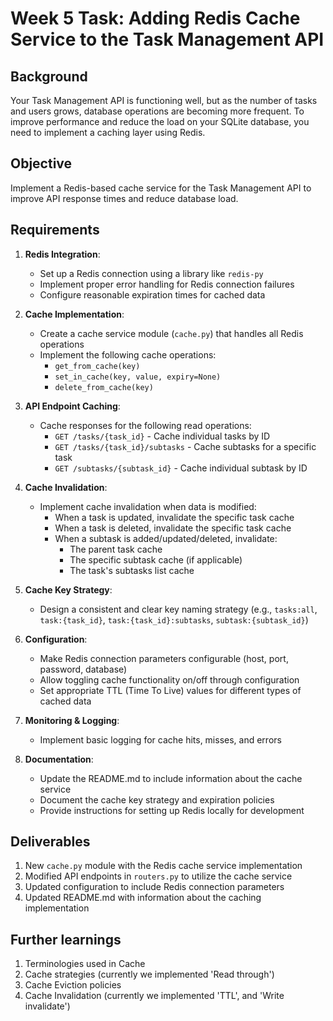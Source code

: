 # Week 5 Task: Adding Redis Cache Service to the Task Management API

## Background

Your Task Management API is functioning well, but as the number of tasks and users grows, database operations are becoming more frequent. To improve performance and reduce the load on your SQLite database, you need to implement a caching layer using Redis.

## Objective

Implement a Redis-based cache service for the Task Management API to improve API response times and reduce database load.

## Requirements

1. **Redis Integration**:
   - Set up a Redis connection using a library like `redis-py`
   - Implement proper error handling for Redis connection failures
   - Configure reasonable expiration times for cached data

2. **Cache Implementation**:
   - Create a cache service module (`cache.py`) that handles all Redis operations
   - Implement the following cache operations:
     - `get_from_cache(key)`
     - `set_in_cache(key, value, expiry=None)`
     - `delete_from_cache(key)`

3. **API Endpoint Caching**:
   - Cache responses for the following read operations:
     - `GET /tasks/{task_id}` - Cache individual tasks by ID
     - `GET /tasks/{task_id}/subtasks` - Cache subtasks for a specific task
     - `GET /subtasks/{subtask_id}` - Cache individual subtask by ID

4. **Cache Invalidation**:
   - Implement cache invalidation when data is modified:
     - When a task is updated, invalidate the specific task cache
     - When a task is deleted, invalidate the specific task cache
     - When a subtask is added/updated/deleted, invalidate:
       - The parent task cache
       - The specific subtask cache (if applicable)
       - The task's subtasks list cache

5. **Cache Key Strategy**:
   - Design a consistent and clear key naming strategy (e.g., `tasks:all`, `task:{task_id}`, `task:{task_id}:subtasks`, `subtask:{subtask_id}`)

6. **Configuration**:
   - Make Redis connection parameters configurable (host, port, password, database)
   - Allow toggling cache functionality on/off through configuration
   - Set appropriate TTL (Time To Live) values for different types of cached data

7. **Monitoring & Logging**:
   - Implement basic logging for cache hits, misses, and errors

8. **Documentation**:
   - Update the README.md to include information about the cache service
   - Document the cache key strategy and expiration policies
   - Provide instructions for setting up Redis locally for development

## Deliverables

1. New `cache.py` module with the Redis cache service implementation
2. Modified API endpoints in `routers.py` to utilize the cache service
3. Updated configuration to include Redis connection parameters
4. Updated README.md with information about the caching implementation

## Further learnings

1. Terminologies used in Cache
2. Cache strategies (currently we implemented 'Read through')
3. Cache Eviction policies
4. Cache Invalidation (currently we implemented 'TTL', and 'Write invalidate')